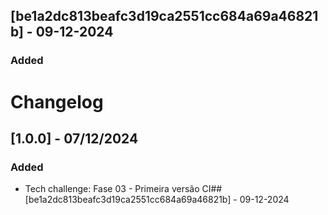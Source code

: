 ## [be1a2dc813beafc3d19ca2551cc684a69a46821b] - 09-12-2024

### Added

# Changelog

## [1.0.0] - 07/12/2024
### Added
- Tech challenge: Fase 03 - Primeira versão CI## [be1a2dc813beafc3d19ca2551cc684a69a46821b] - 09-12-2024
